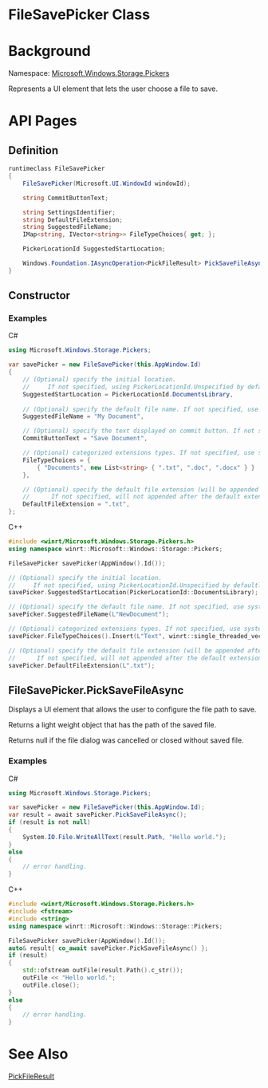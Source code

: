 FileSavePicker Class
===

# Background

Namespace: [Microsoft.Windows.Storage.Pickers](./Microsoft.Windows.Storage.Pickers.md)

Represents a UI element that lets the user choose a file to save.

# API Pages

## Definition

```C#
runtimeclass FileSavePicker
{
    FileSavePicker(Microsoft.UI.WindowId windowId);

    string CommitButtonText;

    string SettingsIdentifier;
    string DefaultFileExtension;
    string SuggestedFileName;
    IMap<string, IVector<string>> FileTypeChoices{ get; };

    PickerLocationId SuggestedStartLocation;

    Windows.Foundation.IAsyncOperation<PickFileResult> PickSaveFileAsync()
}
```

## Constructor

### Examples
C#

```C#
using Microsoft.Windows.Storage.Pickers;

var savePicker = new FileSavePicker(this.AppWindow.Id)
{
    // (Optional) specify the initial location.
    //     If not specified, using PickerLocationId.Unspecified by default.
    SuggestedStartLocation = PickerLocationId.DocumentsLibrary,
    
    // (Optional) specify the default file name. If not specified, use system default.
    SuggestedFileName = "My Document",

    // (Optional) specify the text displayed on commit button. If not specified, use system default.
    CommitButtonText = "Save Document",

    // (Optional) categorized extensions types. If not specified, use system default: All Files (*.*)
    FileTypeChoices = {
        { "Documents", new List<string> { ".txt", ".doc", ".docx" } }
    },

    // (Optional) specify the default file extension (will be appended after the default file name).
    //      If not specified, will not appended after the default extension.
    DefaultFileExtension = ".txt",
};
```

C++

```C++
#include <winrt/Microsoft.Windows.Storage.Pickers.h>
using namespace winrt::Microsoft::Windows::Storage::Pickers;

FileSavePicker savePicker(AppWindow().Id());

// (Optional) specify the initial location.
//     If not specified, using PickerLocationId.Unspecified by defaultl
savePicker.SuggestedStartLocation(PickerLocationId::DocumentsLibrary);

// (Optional) specify the default file name. If not specified, use system default.
savePicker.SuggestedFileName(L"NewDocument");

// (Optional) categorized extensions types. If not specified, use system default: All Files (*.*)
savePicker.FileTypeChoices().Insert(L"Text", winrt::single_threaded_vector<winrt::hstring>({ L".txt" }));

// (Optional) specify the default file extension (will be appended after the default file name).
//      If not specified, will not appended after the default extension.
savePicker.DefaultFileExtension(L".txt");
```

## FileSavePicker.PickSaveFileAsync

Displays a UI element that allows the user to configure the file path to save.

Returns a light weight object that has the path of the saved file.

Returns null if the file dialog was cancelled or closed without saved file.

### Examples

C#

```C#
using Microsoft.Windows.Storage.Pickers;

var savePicker = new FileSavePicker(this.AppWindow.Id);
var result = await savePicker.PickSaveFileAsync();
if (result is not null)
{
    System.IO.File.WriteAllText(result.Path, "Hello world.");
}
else
{
    // error handling.
}
```

C++

```C++
#include <winrt/Microsoft.Windows.Storage.Pickers.h>
#include <fstream>
#include <string>
using namespace winrt::Microsoft::Windows::Storage::Pickers;

FileSavePicker savePicker(AppWindow().Id());
auto& result{ co_await savePicker.PickSaveFileAsync() };
if (result)
{
    std::ofstream outFile(result.Path().c_str());
    outFile << "Hello world.";
    outFile.close();
}
else
{
    // error handling.
}
```

# See Also

[PickFileResult](./PickFileResult.md)
